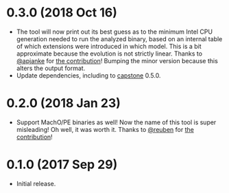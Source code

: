 # 0.3.0 (2018 Oct 16)

- The tool will now print out its best guess as to the minimum Intel CPU
  generation needed to run the analyzed binary, based on an internal table of
  which extensions were introduced in which model. This is a bit approximate
  because the evolution is not strictly linear. Thanks to
  [@apjanke](https://github.com/apjanke) for
  [the contribution](https://github.com/pkgw/elfx86exts/pull/10)! Bumping the
  minor version because this alters the output format.
- Update dependencies, including to
  [capstone](https://crates.io/crates/capstone) 0.5.0.


# 0.2.0 (2018 Jan 23)

- Support MachO/PE binaries as well! Now the name of this tool is super
  misleading! Oh well, it was worth it. Thanks to
  [@reuben](https://github.com/reuben) for
  [the contribution](https://github.com/pkgw/elfx86exts/pull/1)!


# 0.1.0 (2017 Sep 29)

- Initial release.
